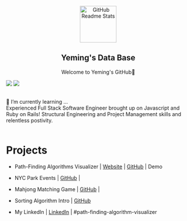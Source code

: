 

<p align="center">
 <img width="100px" src="https://res.cloudinary.com/anuraghazra/image/upload/v1594908242/logo_ccswme.svg" align="center" alt="GitHub Readme Stats" />
 <h2 align="center">Yeming's Data Base</h2>
 <p align="center">Welcome to Yeming's GitHub👋</p>
</p>

      
![](https://github-readme-stats.vercel.app/api?username=yluo3421&show_icons=true&theme=radical)
![](https://github-profile-trophy.vercel.app/?username=lilyzhaoyilu&theme=onedark&column=6)

<br />
🌱 I’m currently learning ...<br />   
Experienced Full Stack Software Engineer brought up on Javascript and Ruby on Rails! Structural Engineering and Project Management skills and relentless postivity. <br />
<br />

# Projects 

- Path-Finding Algorithms Visualizer | [Website](https://immense-badlands-89121.herokuapp.com/) | [GitHub](https://github.com/yluo3421/phase-5-project-version2) | Demo
- NYC Park Events | [GitHub](https://github.com/omar3o3/phase-4-parks-project) |
- Mahjong Matching Game | [GitHub](https://github.com/yluo3421/Phase-2-Game-Matching-Card) |
- Sorting Algorithm Intro | [GitHub](https://github.com/yluo3421/phase-1-project)

- My LinkedIn | [LinkedIn](https://www.linkedin.com/in/yeming-luo/) |
#path-finding-algorithm-visualizer
<!--
**yluo3421/yluo3421** is a ✨ _special_ ✨ repository because its `README.md` (this file) appears on your GitHub profile.

Here are some ideas to get you started:

- 🔭 I’m currently working on ...
- 🌱 I’m currently learning ...
- 👯 I’m looking to collaborate on ...
- 🤔 I’m looking for help with ...
- 💬 Ask me about ...
- 📫 How to reach me: ...
- 😄 Pronouns: ...
- ⚡ Fun fact: ...
-->
